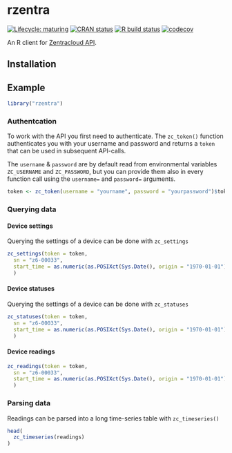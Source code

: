 
<!-- README.md is generated from README.Rmd. Please edit that file -->

# rzentra

<!-- badges: start -->

[![Lifecycle:
maturing](https://img.shields.io/badge/lifecycle-maturing-blue.svg)](https://www.tidyverse.org/lifecycle/#maturing)
[![CRAN
status](https://www.r-pkg.org/badges/version/rzentra)](https://CRAN.R-project.org/package=rzentra)
[![R build
status](https://github.com/basf/rzentra/workflows/R-CMD-check/badge.svg)](https://github.com/basf/rzentra/actions)
[![codecov](https://codecov.io/gh/basf/rzentra/branch/master/graph/badge.svg?token=DJ6PVJQLRZ)](https://codecov.io/gh/basf/rzentra)
<!-- badges: end -->

An R client for [Zentracloud
API](https://zentracloud.com/api/v1/guide#APIGuidelines).

## Installation

## Example

``` r
library("rzentra")
```

### Authentcation

To work with the API you first need to authenticate. The `zc_token()`
function authenticates you with your username and password and returns a
`token` that can be used in subsequent API-calls.

The `username` & `password` are by default read from environmental
variables `ZC_USERNAME` and `ZC_PASSWORD`, but you can provide them also
in every function call using the `username=` and `password=` arguments.

``` r
token <- zc_token(username = "yourname", password = "yourpassword")$token
```

### Querying data

#### Device settings

Querying the settings of a device can be done with `zc_settings`

``` r
zc_settings(token = token, 
  sn = "z6-00033", 
  start_time = as.numeric(as.POSIXct(Sys.Date(), origin = "1970-01-01"))
  )
```

#### Device statuses

Querying the settings of a device can be done with `zc_statuses`

``` r
zc_statuses(token = token, 
  sn = "z6-00033", 
  start_time = as.numeric(as.POSIXct(Sys.Date(), origin = "1970-01-01"))
  )
```

#### Device readings

``` r
zc_readings(token = token, 
  sn = "z6-00033", 
  start_time = as.numeric(as.POSIXct(Sys.Date(), origin = "1970-01-01"))
  )
```

### Parsing data

Readings can be parsed into a long time-series table with
`zc_timeseries()`

``` r
head(
  zc_timeseries(readings)
)
```
